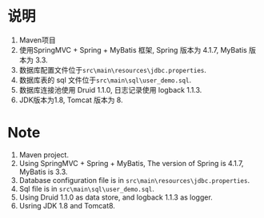 # 说明
1. Maven项目
2. 使用SpringMVC + Spring + MyBatis 框架, Spring 版本为 4.1.7, MyBatis 版本为 3.3.
3. 数据库配置文件位于`src\main\resources\jdbc.properties`.
4. 数据库表的 sql 文件位于`src\main\sql\user_demo.sql`.
5. 数据库连接池使用 Druid 1.1.0, 日志记录使用 logback 1.1.3.
6. JDK版本为1.8, Tomcat 版本为 8.
# Note
1. Maven project.
2. Using SpringMVC + Spring + MyBatis, The version of Spring is 4.1.7, MyBatis is 3.3.
3. Database configuration file is in `src\main\resources\jdbc.properties`.
4. Sql file is in `src\main\sql\user_demo.sql`.
5. Using Druid 1.1.0 as data store, and logback 1.1.3 as logger.
6. Usring JDK 1.8 and Tomcat8.
